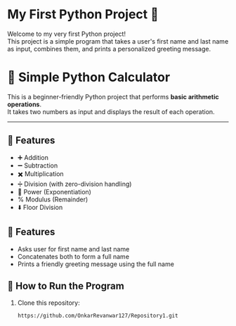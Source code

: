 # My First Python Project 🎉
Welcome to my very first Python project!  
This project is a simple program that takes a user's first name and last name as input, combines them, and prints a personalized greeting message.

# 🧮 Simple Python Calculator

This is a beginner-friendly Python project that performs **basic arithmetic operations**.  
It takes two numbers as input and displays the result of each operation.

---

## 🚀 Features

- ➕ Addition  
- ➖ Subtraction  
- ✖️ Multiplication  
- ➗ Division (with zero-division handling)  
- 🔼 Power (Exponentiation)  
- % Modulus (Remainder)  
- ⬇️ Floor Division  


## 📌 Features
- Asks user for first name and last name
- Concatenates both to form a full name
- Prints a friendly greeting message using the full name

## 🚀 How to Run the Program
1. Clone this repository:
   ```bash
   https://github.com/OnkarRevanwar127/Repository1.git
   ```
  
